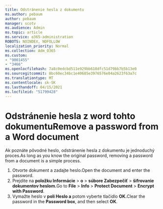 ```yaml
---
title: Odstránenie hesla z dokumentu
ms.author: pebaum
author: pebaum
manager: scotv
ms.audience: Admin
ms.topic: article
ms.service: o365-administration
ROBOTS: NOINDEX, NOFOLLOW
localization_priority: Normal
ms.collection: Adm_O365
ms.custom:
- "9001455"
- "3466"
ms.openlocfilehash: 7a8c0edcbd511e929bb618dfc51d79bb7b5b13e0
ms.sourcegitcommit: 8bc60ec34bc1e40685e3976576e04a2623f63a7c
ms.translationtype: MT
ms.contentlocale: sk-SK
ms.lasthandoff: 04/15/2021
ms.locfileid: "51799428"
---
```

# <a name="remove-a-password-from-a-word-document"></a><span data-ttu-id="1dcf9-102">Odstránenie hesla z word tohto dokumentu</span><span class="sxs-lookup"><span data-stu-id="1dcf9-102">Remove a password from a Word document</span></span>

<span data-ttu-id="1dcf9-103">Ak poznáte pôvodné heslo, odstránenie hesla z dokumentu je jednoduchý proces.</span><span class="sxs-lookup"><span data-stu-id="1dcf9-103">As long as you know the original password, removing a password from a document is a simple process.</span></span>

1. <span data-ttu-id="1dcf9-104">Otvorte dokument a zadajte heslo.</span><span class="sxs-lookup"><span data-stu-id="1dcf9-104">Open the document and enter the password.</span></span>
2. <span data-ttu-id="1dcf9-105">Prejdite na **položku Informácie**  >  **o**  >  **súbore Zabezpečiť**  >  **šifrovanie dokumentov heslom.**</span><span class="sxs-lookup"><span data-stu-id="1dcf9-105">Go to **File** > **Info** > **Protect Document** > **Encrypt with Password**.</span></span>
3. <span data-ttu-id="1dcf9-106">Vymažte heslo v **poli Heslo a** potom vyberte tlačidlo **OK.**</span><span class="sxs-lookup"><span data-stu-id="1dcf9-106">Clear the password in the **Password box**, and then select **OK**.</span></span>